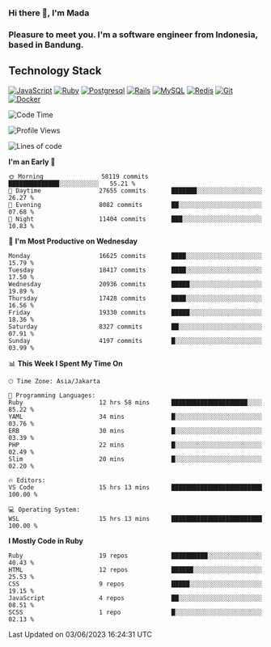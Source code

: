 ### Hi there 👋, I'm Mada
### Pleasure to meet you. I'm a software engineer from Indonesia, based in Bandung.

## Technology Stack

[![JavaScript](https://img.shields.io/badge/-JavaScript-%23F7DF1C?style=flat-square&logo=javascript&logoColor=000000&labelColor=%23F7DF1C&color=%23FFCE5A)](https://www.javascript.com/)
[![Ruby](https://img.shields.io/badge/Ruby-CC342D?style=flat-square&logo=ruby&logoColor=white)](https://www.ruby-lang.org/en/)
[![Postgresql](https://img.shields.io/badge/PostgreSQL-316192?style=flat-square&logo=postgresql&logoColor=ffffff)](https://www.postgresql.org/)
[![Rails](https://img.shields.io/badge/Ruby_on_Rails-CC0000?style=flat-square&logo=ruby-on-rails&logoColor=white)](https://rubyonrails.org/)
[![MySQL](https://img.shields.io/badge/-MySQL-4479A1?style=flat-square&logo=MySQL&logoColor=ffffff)](https://www.mysql.com/)
[![Redis](https://img.shields.io/badge/-Redis-DC382D?style=flat-square&logo=Redis&logoColor=ffffff)](https://redis.io/)
[![Git](https://img.shields.io/badge/-Git-%23F05032?style=flat-square&logo=git&logoColor=%23ffffff)](https://git-scm.com/)
[![Docker](https://img.shields.io/badge/-Docker-2496ED?style=flat-square&logo=docker&logoColor=ffffff)](https://www.docker.com/)
<!--
**madaarya/madaarya** is a ✨ _special_ ✨ repository because its `README.md` (this file) appears on your GitHub profile.

Here are some ideas to get you started:

- 🔭 I’m currently working on ...
- 🌱 I’m currently learning ...
- 👯 I’m looking to collaborate on ...
- 🤔 I’m looking for help with ...
- 💬 Ask me about ...
- 📫 How to reach me: ...
- 😄 Pronouns: ...
- ⚡ Fun fact: ...
-->
<!--START_SECTION:waka-->
![Code Time](http://img.shields.io/badge/Code%20Time-5%2C424%20hrs%2028%20mins-blue)

![Profile Views](http://img.shields.io/badge/Profile%20Views-0-blue)

![Lines of code](https://img.shields.io/badge/From%20Hello%20World%20I%27ve%20Written-39.7%20million%20lines%20of%20code-blue)

**I'm an Early 🐤** 

```text
🌞 Morning                58119 commits       ██████████████░░░░░░░░░░░   55.21 % 
🌆 Daytime                27655 commits       ███████░░░░░░░░░░░░░░░░░░   26.27 % 
🌃 Evening                8082 commits        ██░░░░░░░░░░░░░░░░░░░░░░░   07.68 % 
🌙 Night                  11404 commits       ███░░░░░░░░░░░░░░░░░░░░░░   10.83 % 
```
📅 **I'm Most Productive on Wednesday** 

```text
Monday                   16625 commits       ████░░░░░░░░░░░░░░░░░░░░░   15.79 % 
Tuesday                  18417 commits       ████░░░░░░░░░░░░░░░░░░░░░   17.50 % 
Wednesday                20936 commits       █████░░░░░░░░░░░░░░░░░░░░   19.89 % 
Thursday                 17428 commits       ████░░░░░░░░░░░░░░░░░░░░░   16.56 % 
Friday                   19330 commits       █████░░░░░░░░░░░░░░░░░░░░   18.36 % 
Saturday                 8327 commits        ██░░░░░░░░░░░░░░░░░░░░░░░   07.91 % 
Sunday                   4197 commits        █░░░░░░░░░░░░░░░░░░░░░░░░   03.99 % 
```


📊 **This Week I Spent My Time On** 

```text
🕑︎ Time Zone: Asia/Jakarta

💬 Programming Languages: 
Ruby                     12 hrs 58 mins      █████████████████████░░░░   85.22 % 
YAML                     34 mins             █░░░░░░░░░░░░░░░░░░░░░░░░   03.76 % 
ERB                      30 mins             █░░░░░░░░░░░░░░░░░░░░░░░░   03.39 % 
PHP                      22 mins             █░░░░░░░░░░░░░░░░░░░░░░░░   02.49 % 
Slim                     20 mins             █░░░░░░░░░░░░░░░░░░░░░░░░   02.20 % 

🔥 Editors: 
VS Code                  15 hrs 13 mins      █████████████████████████   100.00 % 

💻 Operating System: 
WSL                      15 hrs 13 mins      █████████████████████████   100.00 % 
```

**I Mostly Code in Ruby** 

```text
Ruby                     19 repos            ██████████░░░░░░░░░░░░░░░   40.43 % 
HTML                     12 repos            ██████░░░░░░░░░░░░░░░░░░░   25.53 % 
CSS                      9 repos             █████░░░░░░░░░░░░░░░░░░░░   19.15 % 
JavaScript               4 repos             ██░░░░░░░░░░░░░░░░░░░░░░░   08.51 % 
SCSS                     1 repo              █░░░░░░░░░░░░░░░░░░░░░░░░   02.13 % 
```




 Last Updated on 03/06/2023 16:24:31 UTC
<!--END_SECTION:waka-->

